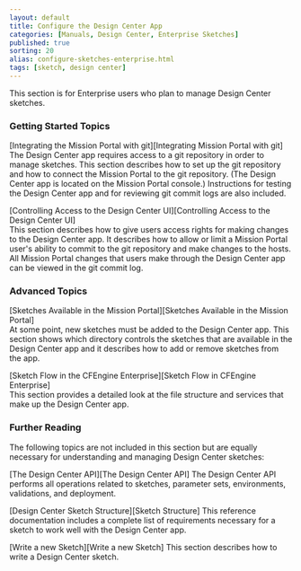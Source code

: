 ```yaml
---
layout: default
title: Configure the Design Center App
categories: [Manuals, Design Center, Enterprise Sketches]
published: true
sorting: 20
alias: configure-sketches-enterprise.html
tags: [sketch, design center]
---
```


This section is for Enterprise users who plan to manage Design Center sketches. 

### Getting Started Topics 

[Integrating the Mission Portal with git][Integrating Mission Portal with git]  The Design 
Center app requires access to a git repository in order to manage sketches. This section 
describes how to set up the git repository and how to connect the Mission Portal to the 
git repository. (The Design Center app is located on the Mission Portal console.) 
Instructions for testing the Design Center app and for reviewing git commit logs are also included. 

[Controlling Access to the Design Center UI][Controlling Access to the Design Center UI]  
This section describes how to give users access rights for making changes to the Design 
Center app. It describes how to allow or limit a Mission Portal user's ability to commit 
to the git repository and make changes to the hosts. All Mission Portal changes that users 
make through the Design Center app can be viewed in the git commit log.

### Advanced Topics

[Sketches Available in the Mission Portal][Sketches Available in the Mission Portal]  
At some point, new sketches must be added to the Design Center app. This section shows 
which directory controls the sketches that are available in the Design Center app and it 
describes how to add or remove sketches from the app.

[Sketch Flow in the CFEngine Enterprise][Sketch Flow in CFEngine Enterprise]  
This section provides a detailed look at the file structure and services that make up the 
Design Center app.

### Further Reading

The following topics are not included in this section but are equally necessary for 
understanding and managing Design Center sketches:

[The Design Center API][The Design Center API]  The Design Center API performs all 
operations related to sketches, parameter sets, environments, validations, and deployment.

[Design Center Sketch Structure][Sketch Structure]  This reference documentation includes 
a complete list of requirements necessary for a sketch to work well with the Design Center app.

[Write a new Sketch][Write a new Sketch]  This section describes how to write a Design Center sketch.




